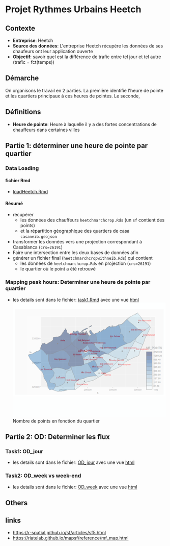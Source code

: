 # Projet Rythmes Urbains Heetch

## Contexte
- **Entreprise**: Heetch
- **Source des données**: L'entreprise Heetch récupère les données de ses chaufeurs ont leur application ouverte
- **Objectif**: savoir quel est la différence de trafic entre tel jour et tel autre (trafic = fct(temps))

## Démarche
On organisons le travail en 2 parties. La première identifie l'heure de pointe et les quartiers principaux à ces heures de pointes. Le seconde, 

## Définitions
- **Heure de pointe**: Heure à laquelle il y a des fortes concentrations de chauffeurs dans certaines villes


## Partie 1: déterminer une heure de pointe par quartier

### Data Loading
#### fichier Rmd
- [loadHeetch.Rmd](./workA/loadHeetch.Rmd)
#### Résumé
- récupérer 
    - les données des chauffeurs ``heetchmarchcrop.Rds`` (un ``sf`` contient des points) 
    - et la répartition géographique des quartiers de casa ``casaneib.geojson``
- transformer les données vers une projection correspondant à Casablanca (``crs=26191``)
- Faire une intersection entre les deux bases de données afin 
- générer un fichier final (``heetchmarchcropwithneib.Rds``) qui contient 
    - les données de ``heetchmarchcrop.Rds`` en projection (``crs=26191``) 
    - le quartier où le point a été retrouvé


### Mapping peak hours: Determiner une heure de pointe par quartier
- les details sont dans le fichier: [task1.Rmd](./workA/main.Rmd) avec une vue [html](./workA/)
![](res/map.png)
Nombre de points en fonction du quartier

## Partie 2: OD: Determiner les flux 

### Task1: OD_jour
- les details sont dans le fichier: [OD_jour](./workB/rendu/OD_jour.Rmd) avec une vue [html](./workB/rendu/OD_jour.html)

### Task2: OD_week vs week-end
- les details sont dans le fichier: [OD_week](./workB/rendu/OD_week.Rmd) avec une vue [html](./workB/rendu/OD_week.html)

## Others 
## links
- https://r-spatial.github.io/sf/articles/sf5.html
- https://riatelab.github.io/mapsf/reference/mf_map.html